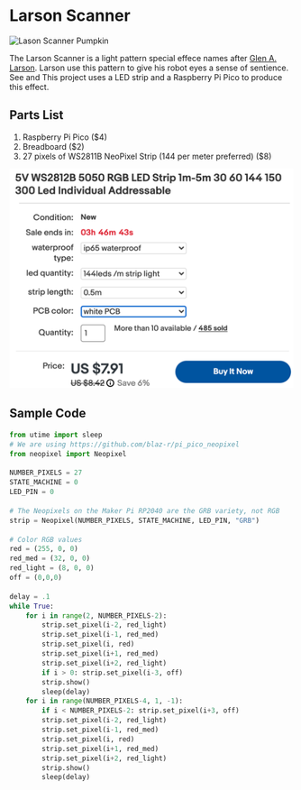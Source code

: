 # Larson Scanner

![Lason Scanner Pumpkin](../../img/larson-scanner.gif)

The Larson Scanner is a light pattern special effece names after [Glen A. Larson](https://en.wikipedia.org/wiki/Glen_A._Larson).  Larson use this pattern to give his robot eyes a sense of sentience.  See [](https://en.wikipedia.org/wiki/Knight_Rider_(1982_TV_series)) and This project uses a LED strip and a Raspberry Pi Pico to produce this effect.

## Parts List

1. Raspberry Pi Pico ($4)
2. Breadboard ($2)
3. 27 pixels of WS2811B NeoPixel Strip (144 per meter preferred) ($8)

![WS2811b 144](../../img/ws2811b-144.png)
## Sample Code

```py
from utime import sleep
# We are using https://github.com/blaz-r/pi_pico_neopixel
from neopixel import Neopixel

NUMBER_PIXELS = 27
STATE_MACHINE = 0
LED_PIN = 0

# The Neopixels on the Maker Pi RP2040 are the GRB variety, not RGB
strip = Neopixel(NUMBER_PIXELS, STATE_MACHINE, LED_PIN, "GRB")

# Color RGB values
red = (255, 0, 0)
red_med = (32, 0, 0)
red_light = (8, 0, 0)
off = (0,0,0)

delay = .1
while True:
    for i in range(2, NUMBER_PIXELS-2):
        strip.set_pixel(i-2, red_light)
        strip.set_pixel(i-1, red_med)
        strip.set_pixel(i, red)
        strip.set_pixel(i+1, red_med)
        strip.set_pixel(i+2, red_light)
        if i > 0: strip.set_pixel(i-3, off)
        strip.show()
        sleep(delay)
    for i in range(NUMBER_PIXELS-4, 1, -1):
        if i < NUMBER_PIXELS-2: strip.set_pixel(i+3, off)
        strip.set_pixel(i-2, red_light)
        strip.set_pixel(i-1, red_med)
        strip.set_pixel(i, red)
        strip.set_pixel(i+1, red_med)
        strip.set_pixel(i+2, red_light)
        strip.show()
        sleep(delay)
```